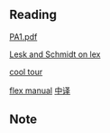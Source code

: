 ## Reading

[PA1.pdf](https://courses.edx.org/assets/courseware/v1/00e29b916fa002225f3ab7590307d69c/asset-v1:StanfordOnline+SOE.YCSCS1+1T2020+type@asset+block/PA1.pdf)

[Lesk and Schmidt on lex](http://dinosaur.compilertools.net/lex/index.html)

[cool tour](https://courses.edx.org/assets/courseware/v1/115f9c1f48cffa3192f23dc37c3a4eee/asset-v1:StanfordOnline+SOE.YCSCS1+1T2020+type@asset+block/cool-tour.pdf)

[flex manual](http://westes.github.io/flex/manual/index.html) [中译](http://westes.github.io/flex/manual/)

## Note

